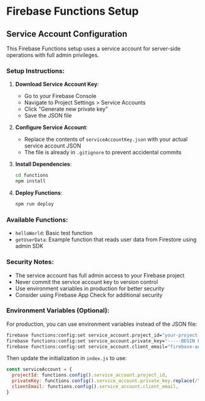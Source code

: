 # Firebase Functions Setup

## Service Account Configuration

This Firebase Functions setup uses a service account for server-side operations with full admin privileges.

### Setup Instructions:

1. **Download Service Account Key**:

   - Go to your Firebase Console
   - Navigate to Project Settings > Service Accounts
   - Click "Generate new private key"
   - Save the JSON file

2. **Configure Service Account**:

   - Replace the contents of `serviceAccountKey.json` with your actual service account JSON
   - The file is already in `.gitignore` to prevent accidental commits

3. **Install Dependencies**:

   ```bash
   cd functions
   npm install
   ```

4. **Deploy Functions**:
   ```bash
   npm run deploy
   ```

### Available Functions:

- `helloWorld`: Basic test function
- `getUserData`: Example function that reads user data from Firestore using admin SDK

### Security Notes:

- The service account has full admin access to your Firebase project
- Never commit the service account key to version control
- Use environment variables in production for better security
- Consider using Firebase App Check for additional security

### Environment Variables (Optional):

For production, you can use environment variables instead of the JSON file:

```bash
firebase functions:config:set service_account.project_id="your-project-id"
firebase functions:config:set service_account.private_key="-----BEGIN PRIVATE KEY-----\n..."
firebase functions:config:set service_account.client_email="firebase-adminsdk-xxxxx@your-project-id.iam.gserviceaccount.com"
```

Then update the initialization in `index.js` to use:

```javascript
const serviceAccount = {
  projectId: functions.config().service_account.project_id,
  privateKey: functions.config().service_account.private_key.replace(/\\n/g, '\n'),
  clientEmail: functions.config().service_account.client_email,
}
```
